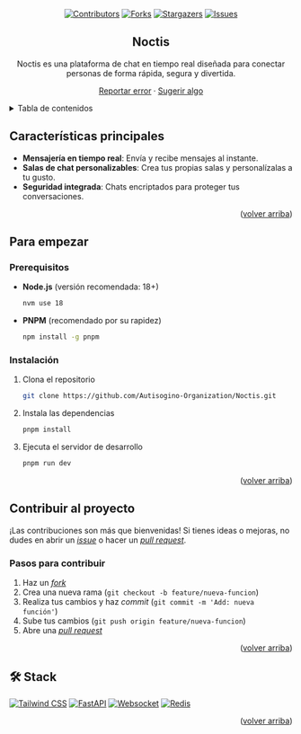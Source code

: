 <a name="readme-top"></a>

<div align="center">

[![Contributors][contributors-shield]][contributors-url]
[![Forks][forks-shield]][forks-url]
[![Stargazers][stars-shield]][stars-url]
[![Issues][issues-shield]][issues-url]

## Noctis

Noctis es una plataforma de chat en tiempo real diseñada para conectar personas de forma rápida, segura y divertida.

[Reportar error](https://github.com/Autisogino-Organization/Noctis/issues) · [Sugerir algo](https://github.com/Autisogino-Organization/Noctis/issues)

</div>

<details>
<summary>Tabla de contenidos</summary>

- [Características principales](#características-principales)
- [Capturas de pantalla](#capturas-de-pantalla)
- [Para empezar](#para-empezar)
  - [Prerequisitos](#prerequisitos)
  - [Instalación](#instalación)
- [Contribuir al proyecto](#contribuir-al-proyecto)
- [🛠️ Stack](#️-stack)

</details>

## Características principales

- **Mensajería en tiempo real**: Envía y recibe mensajes al instante.
- **Salas de chat personalizables**: Crea tus propias salas y personalízalas a tu gusto.
- **Seguridad integrada**: Chats encriptados para proteger tus conversaciones.

<p align="right">(<a href="#readme-top">volver arriba</a>)</p>

## Para empezar

### Prerequisitos

- **Node.js** (versión recomendada: 18+)

  ```sh
  nvm use 18
  ```

- **PNPM** (recomendado por su rapidez)

  ```sh
  npm install -g pnpm
  ```

### Instalación

1. Clona el repositorio

   ```sh
   git clone https://github.com/Autisogino-Organization/Noctis.git
   ```

2. Instala las dependencias

   ```sh
   pnpm install
   ```

3. Ejecuta el servidor de desarrollo

   ```sh
   pnpm run dev
   ```

<p align="right">(<a href="#readme-top">volver arriba</a>)</p>

## Contribuir al proyecto

¡Las contribuciones son más que bienvenidas! Si tienes ideas o mejoras, no dudes en abrir un [_issue_](https://github.com/Autisogino-Organization/Noctis/issues) o hacer un [_pull request_](https://github.com/Autisogino-Organization/Noctis/pulls).

### Pasos para contribuir

1. Haz un [_fork_](https://github.com/Autisogino-Organization/Noctis/fork)
2. Crea una nueva rama (`git checkout -b feature/nueva-funcion`)
3. Realiza tus cambios y haz _commit_ (`git commit -m 'Add: nueva función'`)
4. Sube tus cambios (`git push origin feature/nueva-funcion`)
5. Abre una [_pull request_](https://github.com/Autisogino-Organization/Noctis/pulls)

<p align="right">(<a href="#readme-top">volver arriba</a>)</p>

## 🛠️ Stack

[![Tailwind CSS](https://img.shields.io/badge/Tailwind-38bdf8?style=for-the-badge&logo=tailwindcss&logoColor=white)](https://tailwindcss.com/)
[![FastAPI](https://img.shields.io/badge/FastAPI-009485?style=for-the-badge&logo=fastapi&logoColor=white)](https://fastapi.tiangolo.com/)
[![Websocket](https://img.shields.io/badge/WEBSOCKET-009485?style=for-the-badge&logo=websocket&logoColor=white)](https://developer.mozilla.org/en-US/docs/Web/API/WebSocket)
[![Redis](https://img.shields.io/badge/REDIS-009485?style=for-the-badge&logo=redis&logoColor=white)](https://redis.io/)

<p align="right">(<a href="#readme-top">volver arriba</a>)</p>

[contributors-shield]: https://img.shields.io/github/contributors/Autisogino-Organization/Noctis.svg?style=for-the-badge
[contributors-url]: https://github.com/Autisogino-Organization/Noctis/graphs/contributors
[forks-shield]: https://img.shields.io/github/forks/Autisogino-Organization/Noctis.svg?style=for-the-badge
[forks-url]: https://github.com/Autisogino-Organization/Noctis/network/members
[stars-shield]: https://img.shields.io/github/stars/Autisogino-Organization/Noctis.svg?style=for-the-badge
[stars-url]: https://github.com/Autisogino-Organization/Noctis/stargazers
[issues-shield]: https://img.shields.io/github/issues/Autisogino-Organization/Noctis.svg?style=for-the-badge
[issues-url]: https://github.com/Autisogino-Organization/Noctis/issues
